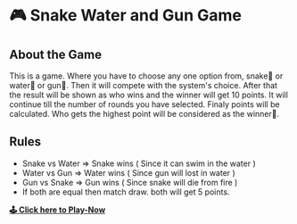 # 🎮 Snake Water and Gun Game

## About the Game
This is a game. Where you have to choose any one option from, snake🐍 or water🌊 or gun🔫. Then it will compete with the system's choice. After that the result will be shown as who wins and the winner will get 10 points. It will continue till the number of rounds you have selected. Finaly points will be calculated. Who gets the highest point will be considered as the winner🎐.

## Rules
- Snake vs Water => Snake wins ( Since it can swim in the water )
- Water vs Gun => Water wins ( Since gun will lost in water )
- Gun vs Snake => Gun wins ( Since snake will die from fire )
- If both are equal then match draw. both will get 5 points.

**[🕹 Click here to Play-Now](https://github.com/vignesh-cloud-prog/SnakeWaterGun-Game)**
